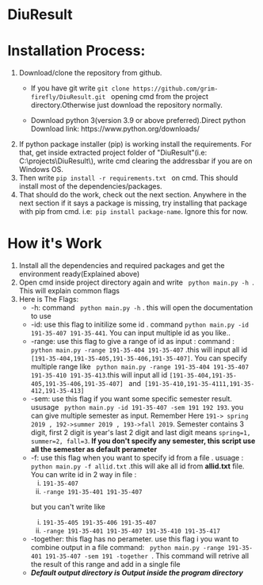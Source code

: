 # DiuResult
<h1> Installation Process: </h1>
<ol>
<li><p> Download/clone the repository from github.</P>
  <ul>
<li><p> If you have git write <code>git clone https://github.com/grim-firefly/DiuResult.git </code> opening cmd from the project directory.Otherwise just download the repository normally.</p></li>
<li> <p> Download python 3(version 3.9 or above preferred).Direct python Download link: https://www.python.org/downloads/</P></li>
  </ul>
</li>
<li>If python package installer (pip) is working install the requirements. For that, get inside extracted project folder of "DiuResult"(i.e: C:\projects\DiuResult\), write cmd clearing the addressbar if you are on Windows OS.</li>
<li>Then write <code>pip install -r requirements.txt </code> on cmd. This should install most of the dependencies/packages. </li>
<li>That should do the work, check out the next section. Anywhere in the next section if it says a package is missing, try installing that package with pip from cmd. i.e:<code> pip install package-name</code>. Ignore this for now.</li>
</ol>


# How it's Work
<ol>
<li>Install all the dependencies and required packages and get the environment ready(Explained above)</li>
  <li>Open cmd inside project directory again and write <code> python main.py -h </code>. This will explain common flags</li>
<li>
  Here is The Flags:
  <ul>
    <li>-h: command  <code> python main.py -h</code> . this will open the documentation to use </li>
    <li>-id: use this flag to initilize some id . command <code>python main.py -id 191-35-407 191-35-441</code>. You can input multiple id as you like..
    <li>-range: use this flag to give a range of id as input : command : <code> python main.py -range 191-35-404 191-35-407</code> .this will input all id <code>[191-35-404,191-35-405,191-35-406,191-35-407]</code>. You can specify multiple range like <code> python main.py -range 191-35-404 191-35-407 191-35-410 191-35-413</code>.this will input all id <code>[191-35-404,191-35-405,191-35-406,191-35-407] </code> and<code> [191-35-410,191-35-4111,191-35-412,191-35-413]</code>   </li>
    <li>-sem: use this flag if you want some specific semester result. ususage <code> python main.py -id 191-35-407 -sem 191 192 193</code>. you can give multiple semester as input. Remember Here <code>191-> spring 2019 , 192->summer 2019 , 193->fall 2019</code>. Semester contains 3 digit, first 2 digit is year's last 2 digit and last digit means <code>spring=1, summer=2, fall=3</code>.<b> If you don't specify any semester, this script use all the semester as default perameter</b></li>
    <li>-f: use this flag when you want to specify id from a file . usuage : <code> python main.py -f allid.txt</code> .this will ake all id from <b>allid.txt</b> file. 
    You can write id in 2 way in file :
      <ol type="i">
        <li> <code>191-35-407</code> </li>
        <li><code>-range 191-35-401 191-35-407</code></li>
      </ol>
      <p> but you can't write like </p>
      <ol type="i">
        <li> <code>191-35-405 191-35-406 191-35-407</code> </li>
        <li><code>-range 191-35-401 191-35-407 191-35-410 191-35-417</code> </li>
      </ol>
      </li>
    <li>-together: this flag has no perameter. use this flag i you want to combine output in a file command: <code> python main.py -range 191-35-401 191-35-407 -sem 191 -together </code>. This command will retrive all the result of this range and add in a single file </li>
    <li><b> <i> Default output directory is Output inside the program directory</i> </b> </li>
    
  </ul>

  </li>
</ol>
